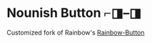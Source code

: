 # Nounish Button ⌐◨–◨

Customized fork of Rainbow's [Rainbow-Button](https://github.com/rainbow-me/rainbow-button)
